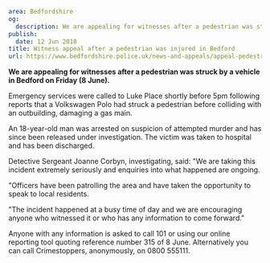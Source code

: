 ```yaml
area: Bedfordshire
og:
  description: We are appealing for witnesses after a pedestrian was struck by a vehicle in Bedford on Friday (8 June).
publish:
  date: 12 Jun 2018
title: Witness appeal after a pedestrian was injured in Bedford
url: https://www.bedfordshire.police.uk/news-and-appeals/appeal-pedestrian-injured-bedford-june2018
```

**We are appealing for witnesses after a pedestrian was struck by a vehicle in Bedford on Friday (8 June).**

Emergency services were called to Luke Place shortly before 5pm following reports that a Volkswagen Polo had struck a pedestrian before colliding with an outbuilding, damaging a gas main.

An 18-year-old man was arrested on suspicion of attempted murder and has since been released under investigation. The victim was taken to hospital and has been discharged.

Detective Sergeant Joanne Corbyn, investigating, said: "We are taking this incident extremely seriously and enquiries into what happened are ongoing.

"Officers have been patrolling the area and have taken the opportunity to speak to local residents.

"The incident happened at a busy time of day and we are encouraging anyone who witnessed it or who has any information to come forward."

Anyone with any information is asked to call 101 or using our online reporting tool quoting reference number 315 of 8 June. Alternatively you can call Crimestoppers, anonymously, on 0800 555111.
